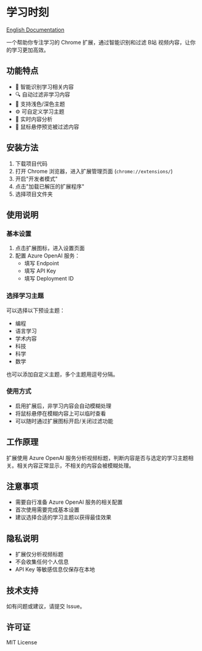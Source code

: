 # 学习时刻

[English Documentation](README.md)

一个帮助你专注学习的 Chrome 扩展，通过智能识别和过滤 B站 视频内容，让你的学习更加高效。

## 功能特点

- 🎯 智能识别学习相关内容
- 🔍 自动过滤非学习内容
- 🎨 支持浅色/深色主题
- ⚙️ 可自定义学习主题
- 🔄 实时内容分析
- 👀 鼠标悬停预览被过滤内容

## 安装方法

1. 下载项目代码
2. 打开 Chrome 浏览器，进入扩展管理页面 (`chrome://extensions/`)
3. 开启"开发者模式"
4. 点击"加载已解压的扩展程序"
5. 选择项目文件夹

## 使用说明

### 基本设置

1. 点击扩展图标，进入设置页面
2. 配置 Azure OpenAI 服务：
   - 填写 Endpoint
   - 填写 API Key
   - 填写 Deployment ID

### 选择学习主题

可以选择以下预设主题：

- 编程
- 语言学习
- 学术内容
- 科技
- 科学
- 数学

也可以添加自定义主题，多个主题用逗号分隔。

### 使用方式

- 启用扩展后，非学习内容会自动模糊处理
- 将鼠标悬停在模糊内容上可以临时查看
- 可以随时通过扩展图标开启/关闭过滤功能

## 工作原理

扩展使用 Azure OpenAI 服务分析视频标题，判断内容是否与选定的学习主题相关。相关内容正常显示，不相关的内容会被模糊处理。

## 注意事项

- 需要自行准备 Azure OpenAI 服务的相关配置
- 首次使用需要完成基本设置
- 建议选择合适的学习主题以获得最佳效果

## 隐私说明

- 扩展仅分析视频标题
- 不会收集任何个人信息
- API Key 等敏感信息仅保存在本地

## 技术支持

如有问题或建议，请提交 Issue。

## 许可证

MIT License
